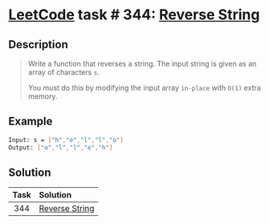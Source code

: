 # [LeetCode][leetcode] task # 344: [Reverse String][task]

Description
-----------

> Write a function that reverses a string. The input string is given as an array of characters `s`.
> 
> You must do this by modifying the input array `in-place` with `O(1)` extra memory.

Example
-------

```sh
Input: s = ["h","e","l","l","o"]
Output: ["o","l","l","e","h"]
```

Solution
--------

| Task | Solution                   |
|:----:|:---------------------------|
| 344  | [Reverse String][solution] |


[leetcode]: <http://leetcode.com/>
[task]: <https://leetcode.com/problems/reverse-string/>
[solution]: <https://github.com/wellaxis/witalis-jkit/blob/main/module/tasks/src/main/java/com/witalis/jkit/tasks/core/task/leetcode/h4/p344/option/Practice.java>
